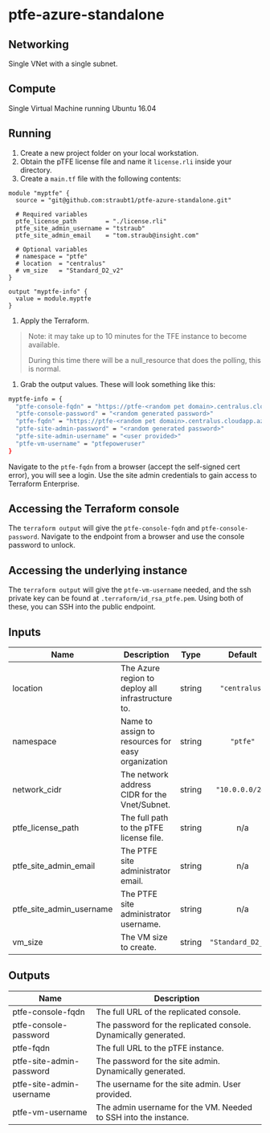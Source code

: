 # ptfe-azure-standalone

## Networking

Single VNet with a single subnet.

## Compute

Single Virtual Machine running Ubuntu 16.04

## Running

1. Create a new project folder on your local workstation.
1. Obtain the pTFE license file and name it `license.rli` inside your directory.
1. Create a `main.tf` file with the following contents:
```hcl
module "myptfe" {
  source = "git@github.com:straubt1/ptfe-azure-standalone.git"

  # Required variables
  ptfe_license_path        = "./license.rli"
  ptfe_site_admin_username = "tstraub"
  ptfe_site_admin_email    = "tom.straub@insight.com"

  # Optional variables
  # namespace = "ptfe"
  # location  = "centralus"
  # vm_size   = "Standard_D2_v2"
}

output "myptfe-info" {
  value = module.myptfe
}
```
1. Apply the Terraform.
> Note: it may take up to 10 minutes for the TFE instance to become available.
> 
> During this time there will be a null_resource that does the polling, this is normal.
1. Grab the output values.
These will look something like this:
```sh
myptfe-info = {
  "ptfe-console-fqdn" = "https://ptfe-<random pet domain>.centralus.cloudapp.azure.com:8800"
  "ptfe-console-password" = "<random generated password>"
  "ptfe-fqdn" = "https://ptfe-<random pet domain>.centralus.cloudapp.azure.com"
  "ptfe-site-admin-password" = "<random generated password>"
  "ptfe-site-admin-username" = "<user provided>"
  "ptfe-vm-username" = "ptfepoweruser"
}
```
Navigate to the `ptfe-fqdn` from a browser (accept the self-signed cert error), you will see a login.
Use the site admin credentials to gain access to Terraform Enterprise.

## Accessing the Terraform console

The `terraform output` will give the `ptfe-console-fqdn` and `ptfe-console-password`.
Navigate to the endpoint from a browser and use the console password to unlock.

## Accessing the underlying instance

The `terraform output` will give the `ptfe-vm-username` needed, and the ssh private key can be found at `.terraform/id_rsa_ptfe.pem`. Using both of these, you can SSH into the public endpoint.

<!-- BEGINNING OF PRE-COMMIT-TERRAFORM DOCS HOOK -->
## Inputs

| Name | Description | Type | Default | Required |
|------|-------------|:----:|:-----:|:-----:|
| location | The Azure region to deploy all infrastructure to. | string | `"centralus"` | no |
| namespace | Name to assign to resources for easy organization | string | `"ptfe"` | no |
| network\_cidr | The network address CIDR for the Vnet/Subnet. | string | `"10.0.0.0/24"` | no |
| ptfe\_license\_path | The full path to the pTFE license file. | string | n/a | yes |
| ptfe\_site\_admin\_email | The PTFE site administrator email. | string | n/a | yes |
| ptfe\_site\_admin\_username | The PTFE site administrator username. | string | n/a | yes |
| vm\_size | The VM size to create. | string | `"Standard_D2_v2"` | no |

## Outputs

| Name | Description |
|------|-------------|
| ptfe-console-fqdn | The full URL of the replicated console. |
| ptfe-console-password | The password for the replicated console. Dynamically generated. |
| ptfe-fqdn | The full URL to the pTFE instance. |
| ptfe-site-admin-password | The password for the site admin. Dynamically generated. |
| ptfe-site-admin-username | The username for the site admin. User provided. |
| ptfe-vm-username | The admin username for the VM. Needed to SSH into the instance. |

<!-- END OF PRE-COMMIT-TERRAFORM DOCS HOOK -->